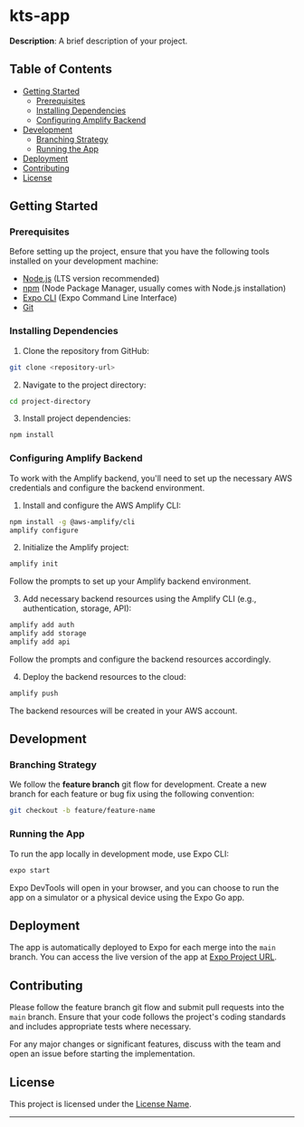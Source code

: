 # kts-app

**Description**: A brief description of your project.

## Table of Contents

- [Getting Started](#getting-started)
  - [Prerequisites](#prerequisites)
  - [Installing Dependencies](#installing-dependencies)
  - [Configuring Amplify Backend](#configuring-amplify-backend)
- [Development](#development)
  - [Branching Strategy](#branching-strategy)
  - [Running the App](#running-the-app)
- [Deployment](#deployment)
- [Contributing](#contributing)
- [License](#license)

## Getting Started

### Prerequisites

Before setting up the project, ensure that you have the following tools installed on your development machine:

- [Node.js](https://nodejs.org) (LTS version recommended)
- [npm](https://www.npmjs.com/) (Node Package Manager, usually comes with Node.js installation)
- [Expo CLI](https://docs.expo.dev/get-started/installation/) (Expo Command Line Interface)
- [Git](https://git-scm.com/)

### Installing Dependencies

1. Clone the repository from GitHub:

```bash
git clone <repository-url>
```

2. Navigate to the project directory:

```bash
cd project-directory
```

3. Install project dependencies:

```bash
npm install
```

### Configuring Amplify Backend

To work with the Amplify backend, you'll need to set up the necessary AWS credentials and configure the backend environment.

1. Install and configure the AWS Amplify CLI:

```bash
npm install -g @aws-amplify/cli
amplify configure
```

2. Initialize the Amplify project:

```bash
amplify init
```

Follow the prompts to set up your Amplify backend environment.

3. Add necessary backend resources using the Amplify CLI (e.g., authentication, storage, API):

```bash
amplify add auth
amplify add storage
amplify add api
```

Follow the prompts and configure the backend resources accordingly.

4. Deploy the backend resources to the cloud:

```bash
amplify push
```

The backend resources will be created in your AWS account.

## Development

### Branching Strategy

We follow the **feature branch** git flow for development. Create a new branch for each feature or bug fix using the following convention:

```bash
git checkout -b feature/feature-name
```

### Running the App

To run the app locally in development mode, use Expo CLI:

```bash
expo start
```

Expo DevTools will open in your browser, and you can choose to run the app on a simulator or a physical device using the Expo Go app.

## Deployment

The app is automatically deployed to Expo for each merge into the `main` branch. You can access the live version of the app at [Expo Project URL](https://expo.dev/@username/project-name).

## Contributing

Please follow the feature branch git flow and submit pull requests into the `main` branch. Ensure that your code follows the project's coding standards and includes appropriate tests where necessary.

For any major changes or significant features, discuss with the team and open an issue before starting the implementation.

## License

This project is licensed under the [License Name](LICENSE).

---